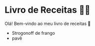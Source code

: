 # Livro de Receitas :man_cook:

Olá! Bem-vindo ao meu livro de receitas :wave:

- Strogonoff de frango
- pavê
